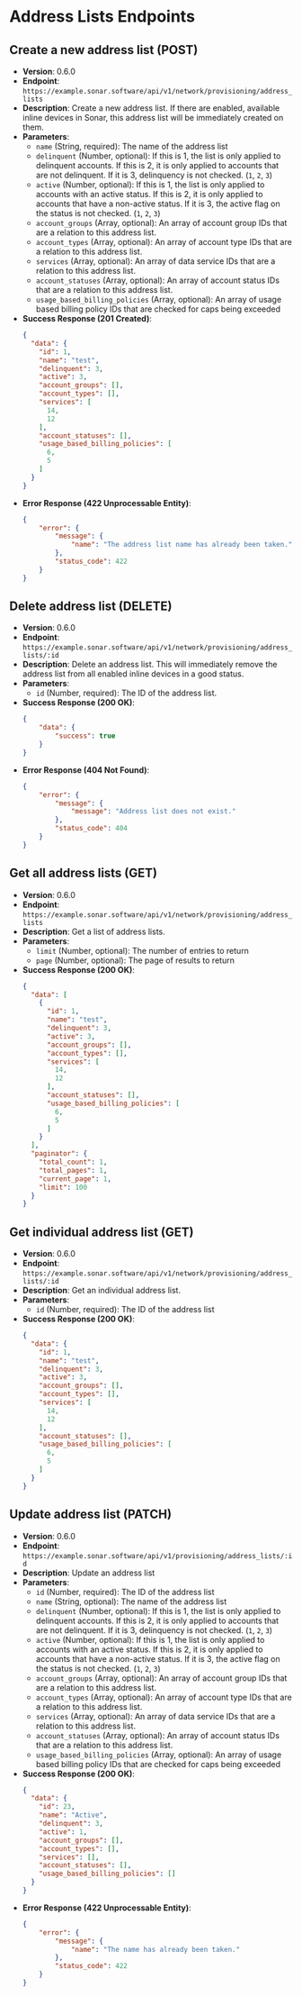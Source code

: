 # Address Lists Endpoints

## Create a new address list (POST)
- **Version**: 0.6.0
- **Endpoint**: `https://example.sonar.software/api/v1/network/provisioning/address_lists`
- **Description**: Create a new address list. If there are enabled, available inline devices in Sonar, this address list will be immediately created on them.
- **Parameters**:
    - `name` (String, required): The name of the address list
    - `delinquent` (Number, optional): If this is 1, the list is only applied to delinquent accounts. If this is 2, it is only applied to accounts that are not delinquent. If it is 3, delinquency is not checked. (`1`, `2`, `3`)
    - `active` (Number, optional): If this is 1, the list is only applied to accounts with an active status. If this is 2, it is only applied to accounts that have a non-active status. If it is 3, the active flag on the status is not checked. (`1`, `2`, `3`)
    - `account_groups` (Array, optional): An array of account group IDs that are a relation to this address list.
    - `account_types` (Array, optional): An array of account type IDs that are a relation to this address list.
    - `services` (Array, optional): An array of data service IDs that are a relation to this address list.
    - `account_statuses` (Array, optional): An array of account status IDs that are a relation to this address list.
    - `usage_based_billing_policies` (Array, optional): An array of usage based billing policy IDs that are checked for caps being exceeded
- **Success Response (201 Created)**:
    ```json
    {
      "data": {
        "id": 1,
        "name": "test",
        "delinquent": 3,
        "active": 3,
        "account_groups": [],
        "account_types": [],
        "services": [
          14,
          12
        ],
        "account_statuses": [],
        "usage_based_billing_policies": [
          6,
          5
        ]
      }
    }
    ```
- **Error Response (422 Unprocessable Entity)**:
    ```json
    {
        "error": {
            "message": {
                "name": "The address list name has already been taken."
            },
            "status_code": 422
        }
    }
    ```

## Delete address list (DELETE)
- **Version**: 0.6.0
- **Endpoint**: `https://example.sonar.software/api/v1/network/provisioning/address_lists/:id`
- **Description**: Delete an address list. This will immediately remove the address list from all enabled inline devices in a good status.
- **Parameters**:
    - `id` (Number, required): The ID of the address list.
- **Success Response (200 OK)**:
    ```json
    {
        "data": {
            "success": true
        }
    }
    ```
- **Error Response (404 Not Found)**:
    ```json
    {
        "error": {
            "message": {
                "message": "Address list does not exist."
            },
            "status_code": 404
        }
    }
    ```

## Get all address lists (GET)
- **Version**: 0.6.0
- **Endpoint**: `https://example.sonar.software/api/v1/network/provisioning/address_lists`
- **Description**: Get a list of address lists.
- **Parameters**:
    - `limit` (Number, optional): The number of entries to return
    - `page` (Number, optional): The page of results to return
- **Success Response (200 OK)**:
    ```json
    {
      "data": [
        {
          "id": 1,
          "name": "test",
          "delinquent": 3,
          "active": 3,
          "account_groups": [],
          "account_types": [],
          "services": [
            14,
            12
          ],
          "account_statuses": [],
          "usage_based_billing_policies": [
            6,
            5
          ]
        }
      ],
      "paginator": {
        "total_count": 1,
        "total_pages": 1,
        "current_page": 1,
        "limit": 100
      }
    }
    ```

## Get individual address list (GET)
- **Version**: 0.6.0
- **Endpoint**: `https://example.sonar.software/api/v1/network/provisioning/address_lists/:id`
- **Description**: Get an individual address list.
- **Parameters**:
    - `id` (Number, required): The ID of the address list
- **Success Response (200 OK)**:
    ```json
    {
      "data": {
        "id": 1,
        "name": "test",
        "delinquent": 3,
        "active": 3,
        "account_groups": [],
        "account_types": [],
        "services": [
          14,
          12
        ],
        "account_statuses": [],
        "usage_based_billing_policies": [
          6,
          5
        ]
      }
    }
    ```

## Update address list (PATCH)
- **Version**: 0.6.0
- **Endpoint**: `https://example.sonar.software/api/v1/provisioning/address_lists/:id`
- **Description**: Update an address list
- **Parameters**:
    - `id` (Number, required): The ID of the address list
    - `name` (String, optional): The name of the address list
    - `delinquent` (Number, optional): If this is 1, the list is only applied to delinquent accounts. If this is 2, it is only applied to accounts that are not delinquent. If it is 3, delinquency is not checked. (`1`, `2`, `3`)
    - `active` (Number, optional): If this is 1, the list is only applied to accounts with an active status. If this is 2, it is only applied to accounts that have a non-active status. If it is 3, the active flag on the status is not checked. (`1`, `2`, `3`)
    - `account_groups` (Array, optional): An array of account group IDs that are a relation to this address list.
    - `account_types` (Array, optional): An array of account type IDs that are a relation to this address list.
    - `services` (Array, optional): An array of data service IDs that are a relation to this address list.
    - `account_statuses` (Array, optional): An array of account status IDs that are a relation to this address list.
    - `usage_based_billing_policies` (Array, optional): An array of usage based billing policy IDs that are checked for caps being exceeded
- **Success Response (200 OK)**:
    ```json
    {
      "data": {
        "id": 23,
        "name": "Active",
        "delinquent": 3,
        "active": 1,
        "account_groups": [],
        "account_types": [],
        "services": [],
        "account_statuses": [],
        "usage_based_billing_policies": []
      }
    }
    ```
- **Error Response (422 Unprocessable Entity)**:
    ```json
    {
        "error": {
            "message": {
                "name": "The name has already been taken."
            },
            "status_code": 422
        }
    }
    ```
```

